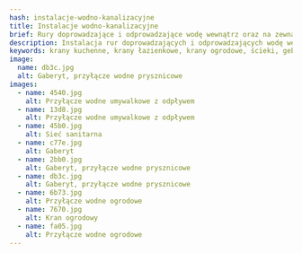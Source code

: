 ```yaml
---
hash: instalacje-wodno-kanalizacyjne
title: Instalacje wodno-kanalizacyjne
brief: Rury doprowadzające i odprowadzające wodę wewnątrz oraz na zewnątrz budynku.
description: Instalacja rur doprowadzających i odprowadzających wodę wewnątrz oraz na zewnątrz budynku.
keywords: krany kuchenne, krany łazienkowe, krany ogrodowe, ścieki, geberyty, muszle klozetowe, wc
image:
  name: db3c.jpg
  alt: Gaberyt, przyłącze wodne prysznicowe
images:
  - name: 4540.jpg
    alt: Przyłącze wodne umywalkowe z odpływem
  - name: 13d8.jpg
    alt: Przyłącze wodne umywalkowe z odpływem
  - name: 45b0.jpg
    alt: Sieć sanitarna
  - name: c77e.jpg
    alt: Gaberyt
  - name: 2bb0.jpg
    alt: Gaberyt, przyłącze wodne prysznicowe
  - name: db3c.jpg
    alt: Gaberyt, przyłącze wodne prysznicowe
  - name: 6b73.jpg
    alt: Przyłącze wodne ogrodowe
  - name: 7670.jpg
    alt: Kran ogrodowy
  - name: fa05.jpg
    alt: Przyłącze wodne ogrodowe
---
```

